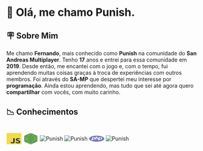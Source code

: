 # 🌊 Olá, me chamo Punish.

## 🪧 Sobre Mim
Me chamo **Fernando**, mais conhecido como **Punish** na comunidade do **San Andreas Multiplayer**. Tenho **17** anos e entrei para essa comunidade em **2019**. Desde então, me encantei com o jogo e, com o tempo, fui aprendendo muitas coisas graças à troca de experiências com outros membros. Foi através do **SA-MP** que despertei meu interesse por **programação**. Ainda estou aprendendo, mas tudo que sei até agora quero **compartilhar** com vocês, com muito carinho.

## 📉 Conhecimentos
<div style="display: inline_block"><br>
  <img align="center" alt="Punish" height="30" width="40" src="https://raw.githubusercontent.com/devicons/devicon/master/icons/javascript/javascript-original.svg">
  <img align="center" alt="Punish" height="30" width="40" src="https://raw.githubusercontent.com/devicons/devicon/master/icons/nodejs/nodejs-plain.svg">
  <img align="center" alt="Punish" height="30" width="40" src="https://cdn.jsdelivr.net/gh/devicons/devicon@latest/icons/photoshop/photoshop-original.svg">
  <img align="center" alt="Punish" height="30" width="40" src="https://cdn.jsdelivr.net/gh/devicons/devicon@latest/icons/html5/html5-original.svg">
  <img align="center" alt="Punish" height="30" width="40" src="https://github.com/devicons/devicon/blob/master/icons/php/php-plain.svg">
  <img align="center" alt="Punish" height="30" width="40" src="https://i.imgur.com/VJLHjfM.png">
</div>
